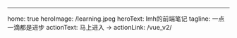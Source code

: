 ---
home: true
heroImage: /learning.jpeg
heroText: lmh的前端笔记
tagline: 一点一滴都是进步
actionText: 马上进入 →
actionLink: /vue_v2/